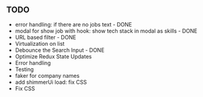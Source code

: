 ## TODO

- error handling: if there are no jobs text - DONE
- modal for show job with hook: show tech stack in modal as skills - DONE
- URL based filter - DONE
- Virtualization on list
- Debounce the Search Input - DONE
- Optimize Redux State Updates
- Error handling
- Testing
- faker for company names
- add shimmerUi load: fix CSS
- Fix CSS

